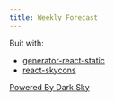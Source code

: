 ```yaml
---
title: Weekly Forecast
---
```


Buit with: 
* [generator-react-static](https://github.com/kriasoft/react-static-boilerplate)
* [react-skycons](https://github.com/roadmanfong/react-skycons)


[Powered By Dark Sky](https://darksky.net/poweredby/)
